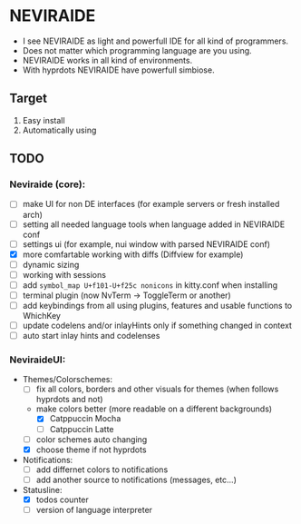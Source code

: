 # NEVIRAIDE

- I see NEVIRAIDE as light and powerfull IDE for all kind of programmers. 
- Does not matter which programming language are you using.
- NEVIRAIDE works in all kind of environments. 
- With hyprdots NEVIRAIDE have powerfull simbiose. 

## Target

1. Easy install
2. Automatically using

## TODO

### Neviraide (core):
- [ ] make UI for non DE interfaces (for example servers or fresh installed arch)
- [ ] setting all needed language tools when language added in NEVIRAIDE conf
- [ ] settings ui (for example, nui window with parsed NEVIRAIDE conf)
- [x] more comfartable working with diffs (Diffview for example)
- [ ] dynamic sizing
- [ ] working with sessions
- [ ] add `symbol_map U+f101-U+f25c nonicons` in kitty.conf when installing 
- [ ] terminal plugin (now NvTerm -> ToggleTerm or another)
- [ ] add keybindings from all using plugins, features and usable functions to WhichKey
- [ ] update codelens and/or inlayHints only if something changed in context
- [ ] auto start inlay hints and codelenses

### NeviraideUI:
- Themes/Colorschemes:
    - [ ] fix all colors, borders and other visuals for themes (when follows hyprdots and not)
    - make colors better (more readable on a different backgrounds)
        - [x] Catppuccin Mocha
        - [ ] Catppuccin Latte
    - [ ] color schemes auto changing
    - [x] choose theme if not hyprdots
- Notifications:
    - [ ] add differnet colors to notifications
    - [ ] add another source to notifications (messages, etc...)
- Statusline:
    - [x] todos counter
    - [ ] version of language interpreter
